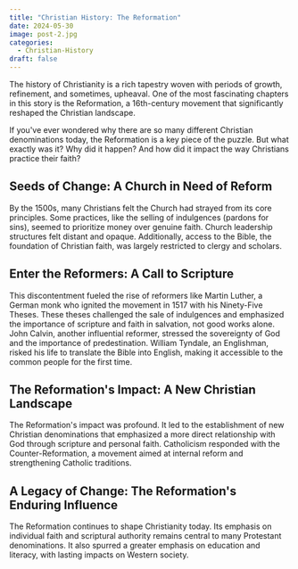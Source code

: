 ```yaml
---
title: "Christian History: The Reformation"
date: 2024-05-30
image: post-2.jpg
categories:
  - Christian-History
draft: false
---
```


The history of Christianity is a rich tapestry woven with periods of growth, refinement, and sometimes, upheaval. One of the most fascinating chapters in this story is the Reformation, a 16th-century movement that significantly reshaped the Christian landscape.

If you've ever wondered why there are so many different Christian denominations today, the Reformation is a key piece of the puzzle. But what exactly was it? Why did it happen? And how did it impact the way Christians practice their faith?

## Seeds of Change: A Church in Need of Reform

By the 1500s, many Christians felt the Church had strayed from its core principles. Some practices, like the selling of indulgences (pardons for sins), seemed to prioritize money over genuine faith. Church leadership structures felt distant and opaque. Additionally, access to the Bible, the foundation of Christian faith, was largely restricted to clergy and scholars.

## Enter the Reformers: A Call to Scripture

This discontentment fueled the rise of reformers like Martin Luther, a German monk who ignited the movement in 1517 with his Ninety-Five Theses. These theses challenged the sale of indulgences and emphasized the importance of scripture and faith in salvation, not good works alone. John Calvin, another influential reformer, stressed the sovereignty of God and the importance of predestination. William Tyndale, an Englishman, risked his life to translate the Bible into English, making it accessible to the common people for the first time.

## The Reformation's Impact: A New Christian Landscape

The Reformation's impact was profound. It led to the establishment of new Christian denominations that emphasized a more direct relationship with God through scripture and personal faith. Catholicism responded with the Counter-Reformation, a movement aimed at internal reform and strengthening Catholic traditions.

## A Legacy of Change: The Reformation's Enduring Influence

The Reformation continues to shape Christianity today. Its emphasis on individual faith and scriptural authority remains central to many Protestant denominations. It also spurred a greater emphasis on education and literacy, with lasting impacts on Western society.